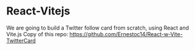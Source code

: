 # React-Vitejs
We are going to build a Twitter follow card from scratch, using React and Vite.js
Copy of this repo: https://github.com/Ernestoc14/React-w-Vite-TwitterCard
